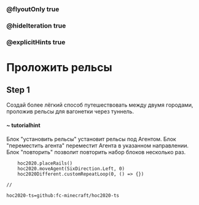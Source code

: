### @flyoutOnly true
### @hideIteration true
### @explicitHints true

# Проложить рельсы

## Step 1
Создай более лёгкий способ путешествовать между двумя городами, проложив рельсы для вагонетки через туннель.

#### ~ tutorialhint
Блок "установить рельсы" установит рельсы под Агентом.
Блок "переместить агента" переместит Агента в указанном направлении.
Блок "повторить" позволит повторить набор блоков несколько раз.

```ghost
    hoc2020.placeRails()
    hoc2020.moveAgent(SixDirection.Left, 0)
    hoc2020Different.customRepeatLoop(0, () => {})
```
```template
//
```
```package
hoc2020-ts=github:fc-minecraft/hoc2020-ts
```